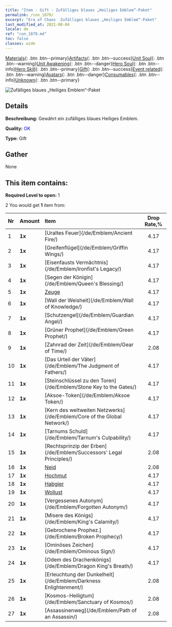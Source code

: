 ```yaml
---
title: "Item - Gift - Zufälliges blaues „Heiliges Emblem“-Paket"
permalink: /con_1879/
excerpt: "Era of Chaos  Zufälliges blaues „Heiliges Emblem“-Paket"
last_modified_at: 2021-08-04
locale: de
ref: "con_1879.md"
toc: false
classes: wide
---
```

 [Materials](/ItemsDE/){: .btn .btn--primary}[Artifacts](/ItemsDE/Artifacts/){: .btn .btn--success}[Unit Soul](/ItemsDE/UnitSoul/){: .btn .btn--warning}[Unit Awakening](/ItemsDE/UnitAwakening/){: .btn .btn--danger}[Hero Soul](/ItemsDE/HeroSoul/){: .btn .btn--info}[Hero Skill](/ItemsDE/HeroSkill/){: .btn .btn--primary}[Gift](/ItemsDE/Gift/){: .btn .btn--success}[Event related](/ItemsDE/Events/){: .btn .btn--warning}[Avatars](/ItemsDE/Avatars/){: .btn .btn--danger}[Consumables](/ItemsDE/Consumables/){: .btn .btn--info}[Unknown](/ItemsDE/Unknown/){: .btn .btn--primary}

 ![Zufälliges blaues „Heiliges Emblem“-Paket](/images/t/i_907502.png)

## Details
 **Beschreibung:** Gewährt ein zufälliges blaues Heiliges Emblem.

 **Quality:** <span style="color: #0000CD">OK</span>

 **Type:** Gift

## Gather

  None

## This item contains:

 **Required Level to open:** 1

 2 You would get **1** item  from:

  | Nr | Amount |     Item    | Drop Rate,% |
  |:---|:-------|:------------|:---------:|
  | 1 |  **1x** | [Uraltes Feuer](/de/Emblem/Ancient Fire/) | 4.17 | 
  | 2 |  **1x** | [Greifenflügel](/de/Emblem/Griffin Wings/) | 4.17 | 
  | 3 |  **1x** | [Eisenfausts Vermächtnis](/de/Emblem/Ironfist's Legacy/) | 4.17 | 
  | 4 |  **1x** | [Segen der Königin](/de/Emblem/Queen's Blessing/) | 4.17 | 
  | 5 |  **1x** | [Zeuge](/de/Emblem/Witness/) | 4.17 | 
  | 6 |  **1x** | [Wall der Weisheit](/de/Emblem/Wall of Knowledge/) | 4.17 | 
  | 7 |  **1x** | [Schutzengel](/de/Emblem/Guardian Angel/) | 4.17 | 
  | 8 |  **1x** | [Grüner Prophet](/de/Emblem/Green Prophet/) | 4.17 | 
  | 9 |  **1x** | [Zahnrad der Zeit](/de/Emblem/Gear of Time/) | 2.08 | 
  | 10 |  **1x** | [Das Urteil der Väter](/de/Emblem/The Judgment of Fathers/) | 4.17 | 
  | 11 |  **1x** | [Steinschlüssel zu den Toren](/de/Emblem/Stone Key to the Gates/) | 4.17 | 
  | 12 |  **1x** | [Aksoe-Token](/de/Emblem/Aksoe Token/) | 4.17 | 
  | 13 |  **1x** | [Kern des weltweiten Netzwerks](/de/Emblem/Core of the Global Network/) | 4.17 | 
  | 14 |  **1x** | [Tarnums Schuld](/de/Emblem/Tarnum's Culpability/) | 4.17 | 
  | 15 |  **1x** | [Rechtsprinzip der Erben](/de/Emblem/Successors' Legal Principles/) | 2.08 | 
  | 16 |  **1x** | [Neid](/de/Emblem/Jealousy/) | 2.08 | 
  | 17 |  **1x** | [Hochmut](/de/Emblem/Arrogance/) | 4.17 | 
  | 18 |  **1x** | [Habgier](/de/Emblem/Greed/) | 4.17 | 
  | 19 |  **1x** | [Wollust](/de/Emblem/Lust/) | 4.17 | 
  | 20 |  **1x** | [Vergessenes Autonym](/de/Emblem/Forgotten Autonym/) | 4.17 | 
  | 21 |  **1x** | [Misere des Königs](/de/Emblem/King's Calamity/) | 4.17 | 
  | 22 |  **1x** | [Gebrochene Prophez.](/de/Emblem/Broken Prophecy/) | 4.17 | 
  | 23 |  **1x** | [Ominöses Zeichen](/de/Emblem/Ominous Sign/) | 4.17 | 
  | 24 |  **1x** | [Odem des Drachenkönigs](/de/Emblem/Dragon King's Breath/) | 4.17 | 
  | 25 |  **1x** | [Erleuchtung der Dunkelheit](/de/Emblem/Darkness Enlightenment/) | 2.08 | 
  | 26 |  **1x** | [Kosmos-Heiligtum](/de/Emblem/Sanctuary of Kosmos/) | 2.08 | 
  | 27 |  **1x** | [Assassinenweg](/de/Emblem/Path of an Assassin/) | 2.08 | 
